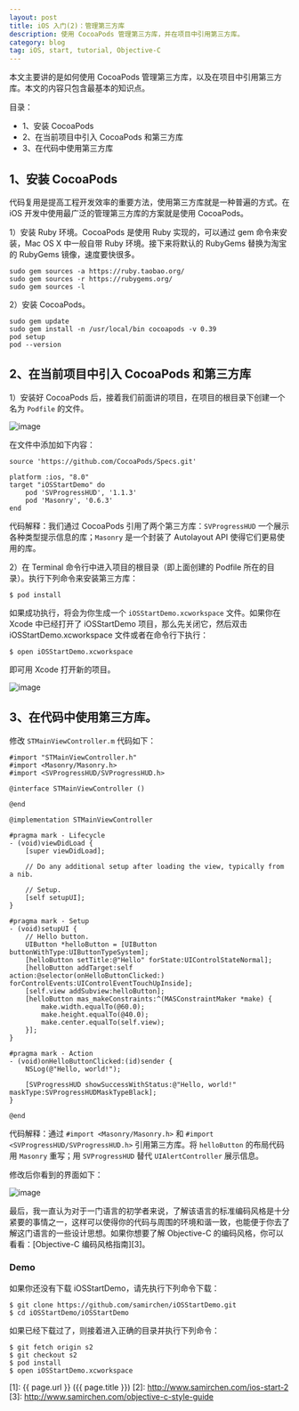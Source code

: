 ```yaml
---
layout: post
title: iOS 入门(2)：管理第三方库
description: 使用 CocoaPods 管理第三方库，并在项目中引用第三方库。
category: blog
tag: iOS, start, tutorial, Objective-C
---
```


本文主要讲的是如何使用 CocoaPods 管理第三方库，以及在项目中引用第三方库。本文的内容只包含最基本的知识点。


目录：

- 1、安装 CocoaPods
- 2、在当前项目中引入 CocoaPods 和第三方库
- 3、在代码中使用第三方库








## 1、安装 CocoaPods

代码复用是提高工程开发效率的重要方法，使用第三方库就是一种普遍的方式。在 iOS 开发中使用最广泛的管理第三方库的方案就是使用 CocoaPods。

1）安装 Ruby 环境。CocoaPods 是使用 Ruby 实现的，可以通过 gem 命令来安装，Mac OS X 中一般自带 Ruby 环境。接下来将默认的 RubyGems 替换为淘宝的 RubyGems 镜像，速度要快很多。

	sudo gem sources -a https://ruby.taobao.org/
	sudo gem sources -r https://rubygems.org/
	sudo gem sources -l

2）安装 CocoaPods。

	sudo gem update
	sudo gem install -n /usr/local/bin cocoapods -v 0.39
	pod setup
	pod --version


## 2、在当前项目中引入 CocoaPods 和第三方库


1）安装好 CocoaPods 后，接着我们前面讲的项目，在项目的根目录下创建一个名为 `Podfile` 的文件。

![image](../../images/ios-start/use-cocoapods-1.png)

在文件中添加如下内容：

	source 'https://github.com/CocoaPods/Specs.git'

	platform :ios, "8.0"
	target "iOSStartDemo" do
		pod 'SVProgressHUD', '1.1.3'
		pod 'Masonry', '0.6.3'
	end

代码解释：我们通过 CocoaPods 引用了两个第三方库：`SVProgressHUD` 一个展示各种类型提示信息的库；`Masonry` 是一个封装了 Autolayout API 使得它们更易使用的库。



2）在 Terminal 命令行中进入项目的根目录（即上面创建的 Podfile 所在的目录）。执行下列命令来安装第三方库：

	$ pod install

如果成功执行，将会为你生成一个 `iOSStartDemo.xcworkspace` 文件。如果你在 Xcode 中已经打开了 iOSStartDemo 项目，那么先关闭它，然后双击 iOSStartDemo.xcworkspace 文件或者在命令行下执行：

	$ open iOSStartDemo.xcworkspace

即可用 Xcode 打开新的项目。

![image](../../images/ios-start/use-cocoapods-2.png)



## 3、在代码中使用第三方库。

修改 `STMainViewController.m` 代码如下：

	#import "STMainViewController.h"
	#import <Masonry/Masonry.h>
	#import <SVProgressHUD/SVProgressHUD.h>

	@interface STMainViewController ()

	@end

	@implementation STMainViewController

	#pragma mark - Lifecycle
	- (void)viewDidLoad {
	    [super viewDidLoad];
	    
	    // Do any additional setup after loading the view, typically from a nib.
	    
	    // Setup.
	    [self setupUI];
	}

	#pragma mark - Setup
	- (void)setupUI {
	    // Hello button.
	    UIButton *helloButton = [UIButton buttonWithType:UIButtonTypeSystem];
	    [helloButton setTitle:@"Hello" forState:UIControlStateNormal];
	    [helloButton addTarget:self action:@selector(onHelloButtonClicked:) forControlEvents:UIControlEventTouchUpInside];
	    [self.view addSubview:helloButton];
	    [helloButton mas_makeConstraints:^(MASConstraintMaker *make) {
	        make.width.equalTo(@60.0);
	        make.height.equalTo(@40.0);
	        make.center.equalTo(self.view);
	    }];
	}

	#pragma mark - Action
	- (void)onHelloButtonClicked:(id)sender {
	    NSLog(@"Hello, world!");
	    
	    [SVProgressHUD showSuccessWithStatus:@"Hello, world!" maskType:SVProgressHUDMaskTypeBlack];
	}

	@end


代码解释：通过 `#import <Masonry/Masonry.h>` 和 `#import <SVProgressHUD/SVProgressHUD.h>` 引用第三方库。将 `helloButton` 的布局代码用 `Masonry` 重写；用 `SVProgressHUD` 替代 `UIAlertController` 展示信息。


修改后你看到的界面如下：

![image](../../images/ios-start/use-3rdparty-1.png)

最后，我一直认为对于一门语言的初学者来说，了解该语言的标准编码风格是十分紧要的事情之一，这样可以使得你的代码与周围的环境和谐一致，也能便于你去了解这门语言的一些设计思想。如果你想要了解 Objective-C 的编码风格，你可以看看：[Objective-C 编码风格指南][3]。

### Demo

如果你还没有下载 iOSStartDemo，请先执行下列命令下载：

	$ git clone https://github.com/samirchen/iOSStartDemo.git
	$ cd iOSStartDemo/iOSStartDemo

如果已经下载过了，则接着进入正确的目录并执行下列命令：

	$ git fetch origin s2
	$ git checkout s2
	$ pod install
	$ open iOSStartDemo.xcworkspace










[SamirChen]: http://www.samirchen.com "SamirChen"
[1]: {{ page.url }} ({{ page.title }})
[2]: http://www.samirchen.com/ios-start-2
[3]: http://www.samirchen.com/objective-c-style-guide


